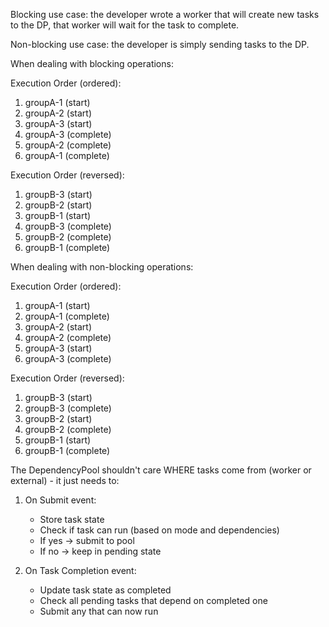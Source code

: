 
Blocking use case: the developer wrote a worker that will create new tasks to the DP, that worker will wait for the task to complete.

Non-blocking use case: the developer is simply sending tasks to the DP.

When dealing with blocking operations:

Execution Order (ordered):
1. groupA-1 (start)
2. groupA-2 (start)
3. groupA-3 (start)
4. groupA-3 (complete)
5. groupA-2 (complete)
6. groupA-1 (complete)

Execution Order (reversed):
1. groupB-3 (start)
2. groupB-2 (start)
3. groupB-1 (start)
4. groupB-3 (complete)
5. groupB-2 (complete)
6. groupB-1 (complete)

When dealing with non-blocking operations:

Execution Order (ordered):
1. groupA-1 (start)
2. groupA-1 (complete)
3. groupA-2 (start)
4. groupA-2 (complete)
5. groupA-3 (start)
6. groupA-3 (complete)

Execution Order (reversed):
1. groupB-3 (start)
2. groupB-3 (complete)
3. groupB-2 (start)
4. groupB-2 (complete)
5. groupB-1 (start)
6. groupB-1 (complete)


The DependencyPool shouldn't care WHERE tasks come from (worker or external) - it just needs to:

1. On Submit event:
   - Store task state
   - Check if task can run (based on mode and dependencies)
   - If yes -> submit to pool
   - If no -> keep in pending state

2. On Task Completion event: 
   - Update task state as completed
   - Check all pending tasks that depend on completed one
   - Submit any that can now run

